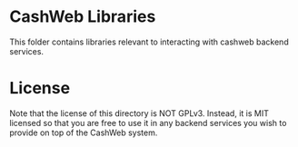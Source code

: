 # CashWeb Libraries

This folder contains libraries relevant to interacting with cashweb backend
services.

# License

Note that the license of this directory is NOT GPLv3. Instead, it is MIT
licensed so that you are free to use it in any backend services you wish to
provide on top of the CashWeb system.
